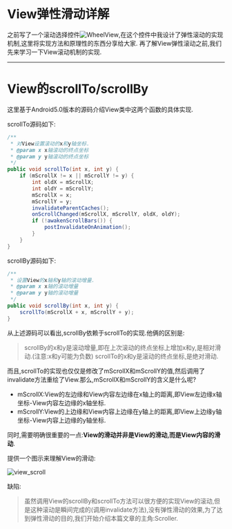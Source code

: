 # View弹性滑动详解

之前写了一个滚动选择控件![WheelView](https://github.com/wangzhengyi/WheelView),在这个控件中我设计了弹性滚动的实现机制,这里将实现方法和原理性的东西分享给大家.
再了解View弹性滚动之前,我们先来学习一下View滚动机制的实现.

-----
# View的scrollTo/scrollBy

这里基于Android5.0版本的源码介绍View类中这两个函数的具体实现.

scrollTo源码如下:
```java
/**
 * 对View设置滚动的x和y轴坐标.
 * @param x x轴滚动的终点坐标
 * @param y y轴滚动的终点坐标
 */
public void scrollTo(int x, int y) {
    if (mScrollX != x || mScrollY != y) {
        int oldX = mScrollX;
        int oldY = mScrollY;
        mScrollX = x;
        mScrollY = y;
        invalidateParentCaches();
        onScrollChanged(mScrollX, mScrollY, oldX, oldY);
        if (!awakenScrollBars()) {
            postInvalidateOnAnimation();
        }
    }
}
```
scrollBy源码如下:
```java
/**
 * 设置View的x轴和y轴的滚动增量.
 * @param x x轴的滚动增量
 * @param y y轴的滚动增量
 */
public void scrollBy(int x, int y) {
    scrollTo(mScrollX + x, mScrollY + y);
}
```

从上述源码可以看出,scrollBy依赖于scrollTo的实现.他俩的区别是:
> scrollBy的x和y是滚动增量,即在上次滚动的终点坐标上增加x和y,是相对滑动.(注意:x和y可能为负数)
> scrollTo的x和y是滚动的终点坐标,是绝对滑动.

而且,scrollTo的实现也仅仅是修改了mScrollX和mScrollY的值,然后调用了invalidate方法重绘了View.那么,mScrollX和mScrollY的含义是什么呢?

* mScrollX:View的左边缘和View内容左边缘在x轴上的距离,即View左边缘x轴坐标-View内容左边缘的x轴坐标.
* mScrollY:View的上边缘和View内容上边缘在y轴上的距离,即View上边缘y轴坐标-View内容上边缘的y轴坐标.

同时,需要明确很重要的一点:**View的滑动并非是View的滑动,而是View内容的滑动**.

提供一个图示来理解View的滑动:

![view_scroll](https://github.com/wangzhengyi/WheelView/raw/master/screenshots/view_scroll.png)

缺陷:
>虽然调用View的scrollBy和scrollTo方法可以很方便的实现View的滚动,但是这种滚动是瞬间完成的(调用invalidate方法),没有弹性滑动的效果,为了达到弹性滑动的目的,我们开始介绍本篇文章的主角:Scroller.